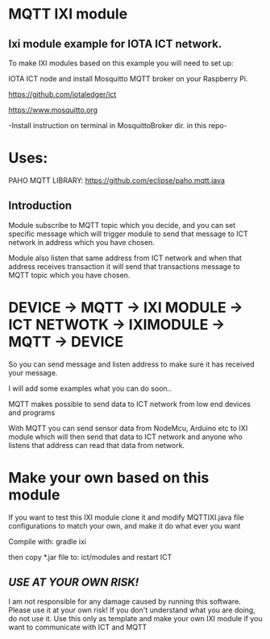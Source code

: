# MQTT IXI module


## Ixi module example for IOTA ICT network.

To make IXI modules based on this example you will need to set up:

IOTA ICT node and install Mosquitto MQTT broker on your Raspberry Pi.


https://github.com/iotaledger/ict


https://www.mosquitto.org   

-Install instruction on terminal in MosquittoBroker dir. in this repo-

# Uses:

PAHO MQTT LIBRARY: https://github.com/eclipse/paho.mqtt.java


## Introduction


Module subscribe to MQTT topic which you decide, and you can set specific message which will trigger
module to send that message to ICT network in address which you have chosen.

Module also listen that same address from ICT network and when that address receives transaction
it will send that transactions message to MQTT topic which you have chosen.

# DEVICE -> MQTT -> IXI MODULE -> ICT NETWOTK -> IXIMODULE -> MQTT -> DEVICE 

So you can send message and listen address to make sure it has received your message.


I will add some examples what you can do soon..


MQTT makes possible to send data to ICT network from low end devices and programs 

With MQTT you can send sensor data from NodeMcu, Arduino etc to IXI module which will
then send that data to ICT network and anyone who listens that address can read that data
from network.

# Make your own based on this module



If you want to test this IXI module clone it and modify MQTTIXI.java file configurations to match your
own, and make it do what ever you want


 Compile with: gradle ixi


then copy *.jar file to: ict/modules
and restart ICT

 

##                                ***USE AT YOUR OWN RISK!***

   I am not responsible for any damage caused by running this software. Please use it at your own risk!
                    If you don't understand what you are doing, do not use it.
   Use this only as template and make your own IXI module if you want to communicate with ICT and MQTT

